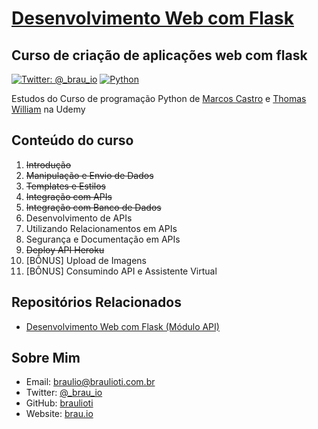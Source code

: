 # [Desenvolvimento Web com Flask](https://www.udemy.com/course/desenvolvimento-web-com-flask/)
## Curso de criação de aplicações web com flask

[![Twitter: @_brau_io](https://img.shields.io/badge/contact-@_brau_io-blue.svg?style=flat)](https://twitter.com/braulio_info)
[![Python](https://upload.wikimedia.org/wikipedia/commons/f/fc/Blue_Python_3.7_Shield_Badge.svg)](https://www.python.org/)

Estudos do Curso de programação Python de [Marcos Castro](https://www.udemy.com/course/programacao-orientada-a-objetos-com-python/#instructor-1) e
[Thomas William](https://www.udemy.com/course/programacao-orientada-a-objetos-com-python/#instructor-2) na Udemy

## Conteúdo do curso

1. ~~Introdução~~
2. ~~Manipulação e Envio de Dados~~
3. ~~Templates e Estilos~~
4. ~~Integração com APIs~~
5. ~~Integração com Banco de Dados~~
6. Desenvolvimento de APIs
7. Utilizando Relacionamentos em APIs
8. Segurança e Documentação em APIs
9. ~~Deploy API Heroku~~
10. [BÔNUS] Upload de Imagens
11. [BÔNUS] Consumindo API e Assistente Virtual

## Repositórios Relacionados

- [Desenvolvimento Web com Flask (Módulo API)](https://github.com/braulioti/python_flask_api)

## Sobre Mim

- Email: braulio@braulioti.com.br
- Twitter: [@_brau_io](http://twitter.com/braulio_info)
- GitHub: [braulioti](https://github.com/braulioti)
- Website: [brau.io](https://brau.io)
